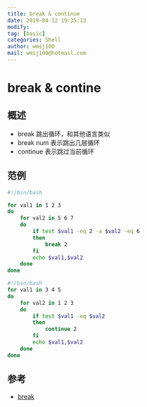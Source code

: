 ```yaml
---
title: break & continue
date: 2019-04-12 19:35:13	
modify: 
tag: [basic]
categories: Shell 
author: wmsj100
mail: wmsj100@hotmail.com
---
```


# break & contine

## 概述
- break 跳出循环，和其他语言类似
- break num 表示跳出几层循环
- continue 表示跳过当前循环

## 范例
```sh
#!/bin/bash

for val1 in 1 2 3
do
    for val2 in 5 6 7
    do
        if test $val1 -eq 2 -a $val2 -eq 6
        then
            break 2
        fi
        echo $val1,$val2
    done
done
```

```sh
#!/bin/bash
for val1 in 3 4 5
do
    for val2 in 1 2 3
    do
        if test $val1 -eq $val2
        then
            continue 2
        fi
        echo $val1,$val2
    done
done
```

## 参考
- [break](http://c.biancheng.net/cpp/view/7010.html)
